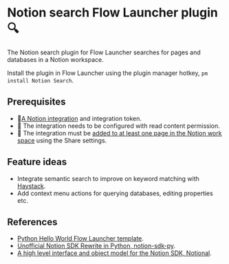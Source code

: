 # Notion search Flow Launcher plugin 🔍

The Notion search plugin for Flow Launcher searches for pages and databases in a Notion workspace.

Install the plugin in Flow Launcher using the plugin manager hotkey, `pm install Notion Search`.

## Prerequisites

- 🔌[A Notion integration](https://www.notion.so/help/create-integrations-with-the-notion-api) and integration token.
- 👀 The integration needs to be configured with read content permission.
- 🔑 The integration must be [added to at least one page in the Notion work space](https://notion.so/help/add-and-manage-integrations-with-the-api#add-integrations-to-pages) using the Share settings.

## Feature ideas

- Integrate semantic search to improve on keyword matching with [Haystack](https://github.com/deepset-ai/haystack).
- Add context menu actions for querying databases, editing properties etc.

## References

- [Python Hello World Flow Launcher template](https://github.com/Flow-Launcher/Flow.Launcher.Plugin.HelloWorldPython).
- [Unofficial Notion SDK Rewrite in Python, notion-sdk-py](https://ramnes.github.io/notion-sdk-py/).
- [A high level interface and object model for the Notion SDK, Notional](https://jheddings.github.io/notional/).
